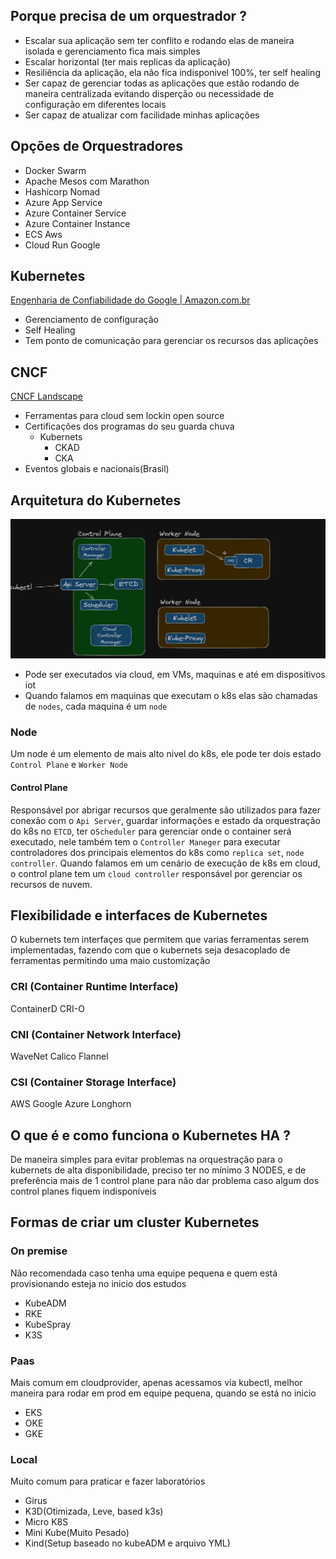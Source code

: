 ## Porque precisa de um orquestrador ? 
- Escalar sua aplicação sem ter conflito e rodando elas de maneira isolada e gerenciamento fica mais simples 
- Escalar horizontal (ter mais replicas da aplicação)
- Resiliência da aplicação, ela não fica indisponivel 100%, ter self healing
- Ser capaz de gerenciar todas as aplicações que estão rodando de maneira centralizada evitando disperção ou necessidade de configuração em diferentes locais
- Ser capaz de atualizar com facilidade minhas aplicações
## Opções de Orquestradores 
- Docker Swarm 
- Apache Mesos com Marathon
- Hashicorp Nomad
- Azure App Service
- Azure Container Service 
- Azure Container Instance
- ECS Aws
- Cloud Run Google
## Kubernetes 
[Engenharia de Confiabilidade do Google | Amazon.com.br](https://www.amazon.com.br/Engenharia-Confiabilidade-Google-Administra-Sistemas/dp/8575225170/ref=asc_df_8575225170?mcid=af7c2201dacb3b4dadd5fdd4007a440e&tag=googleshopp00-20&linkCode=df0&hvadid=709883381752&hvpos=&hvnetw=g&hvrand=12887026888891716636&hvpone=&hvptwo=&hvqmt=&hvdev=c&hvdvcmdl=&hvlocint=&hvlocphy=9101566&hvtargid=pla-809202560056&psc=1&language=pt_BR&gad_source=1)
- Gerenciamento de configuração 
- Self Healing 
- Tem ponto de comunicação para gerenciar os recursos das aplicações
## CNCF
[CNCF Landscape](https://landscape.cncf.io/)
- Ferramentas para cloud sem lockin open source 
- Certificações dos programas do seu guarda chuva
	- Kubernets
		- CKAD
		- CKA
- Eventos globais e nacionais(Brasil)
## Arquitetura do Kubernetes
![](assets/Pasted%20image%2020250605132730.png)
- Pode ser executados via cloud, em VMs, maquinas e até em dispositivos iot
- Quando falamos em maquinas que executam o k8s elas são chamadas de `nodes`, cada maquina é um `node`
### Node
Um node é um elemento de mais alto nivel do k8s, ele pode ter dois estado `Control Plane` e `Worker Node`
#### Control Plane 
Responsável por abrigar recursos que geralmente são utilizados para fazer conexão com o `Api Server`, guardar informações e estado da orquestração do k8s no `ETCD`, ter o`Scheduler` para gerenciar onde o container será executado, nele também tem o `Controller Maneger` para executar controladores dos principais elementos do k8s como `replica set`, `node controller`.
Quando falamos em um cenário de execução de k8s em cloud, o control plane tem um `cloud controller` responsável por gerenciar os recursos de nuvem.
## Flexibilidade e interfaces de Kubernetes
O kubernets tem interfaçes que permitem que varias ferramentas serem implementadas, fazendo com que o kubernets seja desacoplado de ferramentas permitindo uma maio customização
### CRI (Container Runtime Interface)
ContainerD
CRI-O
### CNI (Container Network Interface)
WaveNet
Calico
Flannel
### CSI (Container Storage Interface)
AWS
Google
Azure
Longhorn
## O que é e como funciona o Kubernetes HA ?
De maneira simples para evitar problemas na orquestração para o kubernets de alta disponibilidade, preciso ter no mínimo 3 NODES, e de preferência mais de 1 control plane para não dar problema caso algum dos control planes fiquem indisponíveis
## Formas de criar um cluster Kubernetes
### On premise
Não recomendada caso tenha uma equipe pequena e quem está provisionando esteja no inicio dos estudos
- KubeADM
- RKE
- KubeSpray
- K3S
### Paas 
Mais comum em cloudprovider, apenas acessamos via kubectl, melhor maneira para rodar em prod em equipe pequena, quando se está no inicio
- EKS
- OKE
- GKE
### Local
Muito comum para praticar e fazer laboratórios
- Girus
- K3D(Otimizada, Leve, based k3s)
- Micro K8S
- Mini Kube(Muito Pesado)
- Kind(Setup baseado no kubeADM e arquivo YML)